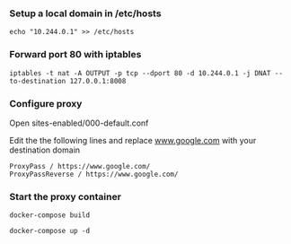 

### Setup a local domain in /etc/hosts

```
echo "10.244.0.1" >> /etc/hosts
```

### Forward port 80 with iptables

```
iptables -t nat -A OUTPUT -p tcp --dport 80 -d 10.244.0.1 -j DNAT --to-destination 127.0.0.1:8008
```

### Configure proxy

Open sites-enabled/000-default.conf

Edit the the following lines and replace www.google.com with your destination domain

```
ProxyPass / https://www.google.com/
ProxyPassReverse / https://www.google.com/
```

### Start the proxy container

```
docker-compose build

docker-compose up -d
```